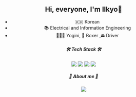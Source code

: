 <div align=center>	

## Hi, everyone, I'm Ilkyo👋

- 🇰🇷  Korean
- 📚  Electrical and Information Engineering
- 🧘🏻‍♀️  Yogini, 🥊 Boxer ,🚘 Driver


<h5 align="center"> 🛠 Tech Stack 🛠 </h5>
  <img src="https://img.shields.io/badge/Python-3776AB?style=for-the-badge&logo=Python&logoColor=white"> <img src="https://img.shields.io/badge/MySQL-4479A1?style=for-the-badge&logo=MySQL&logoColor=white"> <img src="https://img.shields.io/badge/JavaScript-F7DF1E?style=for-the-badge&logo=JavaScript&logoColor=white"> <img src="https://img.shields.io/badge/C-A8B9CC?style=for-the-badge&logo=C&logoColor=white">


  

<h5 align="center"> 👀 About me 👀 </h5>
<img src="https://img.shields.io/badge/Instagram-E4405F?style=for-the-badge&logo=Instagram&logoColor=white">
  <div>
